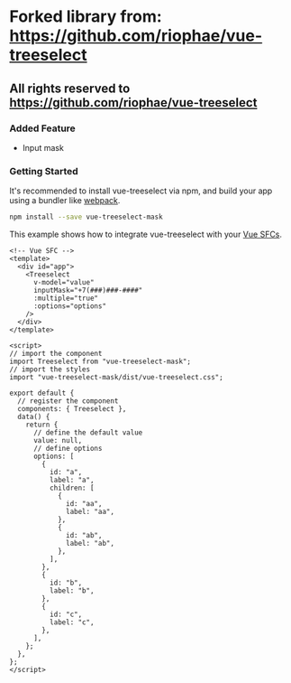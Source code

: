 # Forked library from: https://github.com/riophae/vue-treeselect

## All rights reserved to https://github.com/riophae/vue-treeselect

### Added Feature

- Input mask

### Getting Started

It's recommended to install vue-treeselect via npm, and build your app using a bundler like [webpack](https://webpack.js.org/).

```bash
npm install --save vue-treeselect-mask
```

This example shows how to integrate vue-treeselect with your [Vue SFCs](https://vuejs.org/v2/guide/single-file-components.html).

```vue
<!-- Vue SFC -->
<template>
  <div id="app">
    <Treeselect
      v-model="value"
      inputMask="+7(###)###-####"
      :multiple="true"
      :options="options"
    />
  </div>
</template>

<script>
// import the component
import Treeselect from "vue-treeselect-mask";
// import the styles
import "vue-treeselect-mask/dist/vue-treeselect.css";

export default {
  // register the component
  components: { Treeselect },
  data() {
    return {
      // define the default value
      value: null,
      // define options
      options: [
        {
          id: "a",
          label: "a",
          children: [
            {
              id: "aa",
              label: "aa",
            },
            {
              id: "ab",
              label: "ab",
            },
          ],
        },
        {
          id: "b",
          label: "b",
        },
        {
          id: "c",
          label: "c",
        },
      ],
    };
  },
};
</script>
```
